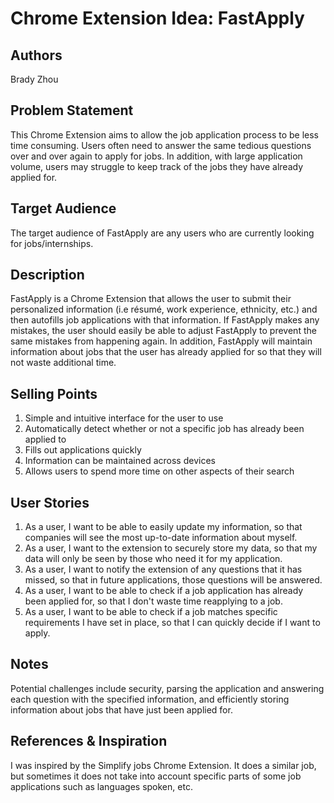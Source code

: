 # Chrome Extension Idea: FastApply

## Authors

Brady Zhou

## Problem Statement
This Chrome Extension aims to allow the job application process to be less time consuming. Users often need to answer the same tedious questions over and over again to apply for jobs. In addition, with large application volume, users may struggle to keep track of the jobs they have already applied for.

## Target Audience
The target audience of FastApply are any users who are currently looking for jobs/internships.

## Description
FastApply is a Chrome Extension that allows the user to submit their personalized information (i.e résumé, work experience, ethnicity, etc.) and then autofills job applications with that information. If FastApply makes any mistakes, the user should easily be able to adjust FastApply to prevent the same mistakes from happening again. In addition, FastApply will maintain information about jobs that the user has already applied for so that they will not waste additional time.

## Selling Points

1. Simple and intuitive interface for the user to use
2. Automatically detect whether or not a specific job has already been applied to
3. Fills out applications quickly
4. Information can be maintained across devices
5. Allows users to spend more time on other aspects of their search

## User Stories
1. As a user, I want to be able to easily update my information, so that companies will see the most up-to-date information about myself.
2. As a user, I want to the extension to securely store my data, so that my data will only be seen by those who need it for my application.
3. As a user, I want to notify the extension of any questions that it has missed, so that in future applications, those questions will be answered.
4. As a user, I want to be able to check if a job application has already been applied for, so that I don't waste time reapplying to a job.
5. As a user, I want to be able to check if a job matches specific requirements I have set in place, so that I can quickly decide if I want to apply.

## Notes
Potential challenges include security, parsing the application and answering each question with the specified information, and efficiently storing information about jobs that have just been applied for.
## References & Inspiration

I was inspired by the Simplify jobs Chrome Extension. It does a similar job, but sometimes it does not take into account specific parts of some job applications such as languages spoken, etc.
